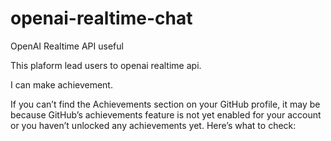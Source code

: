 # openai-realtime-chat
OpenAI Realtime API useful


This plaform lead users to openai realtime api.


I can make achievement.


If you can’t find the Achievements section on your GitHub profile, it may be because GitHub’s achievements feature is not yet enabled for your account or you haven’t unlocked any achievements yet. Here’s what to check:

